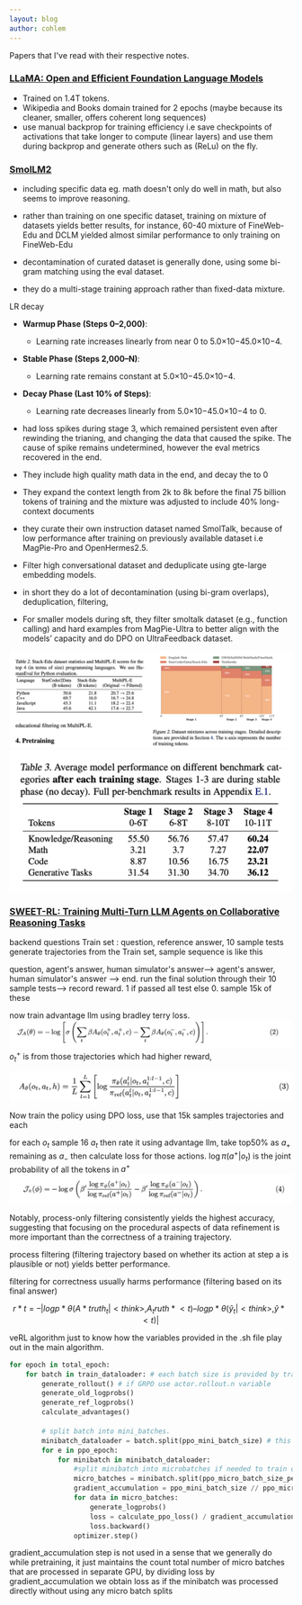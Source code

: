 ```yaml
---
layout: blog
author: cohlem
---
```


Papers that I've read with their respective notes.

### [LLaMA: Open and Efficient Foundation Language Models](https://arxiv.org/pdf/2302.13971)

- Trained on 1.4T tokens.
- Wikipedia and Books domain trained for 2 epochs (maybe because its cleaner, smaller, offers coherent long sequences)
- use manual backprop for training efficiency i.e save checkpoints of activations that take longer to compute (linear layers) and use them during backprop and generate others such as (ReLu) on the fly.

### [SmolLM2](https://arxiv.org/pdf/2502.02737)

- including specific data eg. math doesn't only do well in math, but also seems to improve reasoning.
- rather than training on one specific dataset, training on mixture of datasets yields better results, for instance, 60-40 mixture of FineWeb-Edu and DCLM yielded almost similar performance to only training on FineWeb-Edu
- decontamination of curated dataset is generally done, using some bi-gram matching using the eval dataset.

- they do a multi-stage training approach rather than fixed-data mixture.

LR decay

- **Warmup Phase (Steps 0–2,000)**:
  - Learning rate increases linearly from near 0 to 5.0×10−45.0×10−4.
- **Stable Phase (Steps 2,000–N)**:
  - Learning rate remains constant at 5.0×10−45.0×10−4.
- **Decay Phase (Last 10% of Steps)**:

  - Learning rate decreases linearly from 5.0×10−45.0×10−4 to 0.

- had loss spikes during stage 3, which remained persistent even after rewinding the trianing, and changing the data that caused the spike. The cause of spike remains undetermined, however the eval metrics recovered in the end.
- They include high quality math data in the end, and decay the to 0
- They expand the context length from 2k to 8k before the final 75 billion tokens of training and the mixture was adjusted to include 40% long-context documents
- they curate their own instruction dataset named SmolTalk, because of low performance after training on previously available dataset i.e MagPie-Pro and OpenHermes2.5.
- Filter high conversational dataset and deduplicate using gte-large embedding models.
- in short they do a lot of decontamination (using bi-gram overlaps), deduplication, filtering,
- For smaller models during sft, they filter smoltalk dataset (e.g., function calling) and hard examples from MagPie-Ultra to better align with the models’ capacity and do DPO on UltraFeedback dataset.

![p2](p2.png)
![p3](p3.png)

### [SWEET-RL: Training Multi-Turn LLM Agents on Collaborative Reasoning Tasks](https://arxiv.org/abs/2503.15478)

backend questions Train set : question, reference answer, 10 sample tests
generate trajectories from the Train set, sample sequence is like this

question, agent's answer, human simulator's answer--> agent's answer, human simulator's answer --> end. run the final solution through their 10 sample tests--> record reward. 1 if passed all test else 0. sample 15k of these

now train advantage llm using bradley terry loss.
![p4](p4.png)
$o_t^+$ is from those trajectories which had higher reward,

![p5](p5.png)

Now train the policy using DPO loss,
use that 15k samples trajectories and each

for each $o_t$ sample 16 $a_t$ then rate it using advantage llm, take top50% as $a_+$ remaining as $a_-$
then calculate loss for those actions. $\log \pi (a^+|o_t)$ is the joint probability of all the tokens in $a^+$
![p6](p6.png)

Notably, process-only filtering consistently yields the highest accuracy, suggesting that focusing on the procedural aspects of data refinement is more important than the correctness of a training trajectory.

process filtering (filtering trajectory based on whether its action at step a is plausible or not) yields better performance.

filtering for correctness usually harms performance (filtering based on its final answer)

$$ r*t = –| log p*θ(A*truth_t | <think>, A_truth*{<t})– log p*θ(ŷ_t | <think>, ŷ*{<t}) |$$

veRL algorithm
just to know how the variables provided in the .sh file play out in the main algorithm.

```python
for epoch in total_epoch:
	for batch in train_dataloader: # each batch size is provided by train_batch_size
		generate_rollout() # if GRPO use actor.rollout.n variable
		generate_old_logprobs()
		generate_ref_logprobs()
		calculate_advantages()

		# split batch into mini_batches.
		minibatch_dataloader = batch.split(ppo_mini_batch_size) # this is a dataloader with each minibatch of size ppo_mini_batch_size
		for e in ppo_epoch:
			for minibatch in minibatch_dataloader:
				#split minibatch into microbatches if needed to train on different GPUs
				micro_batches = minibatch.split(ppo_micro_batch_size_per_gpu)
				gradient_accumulation = ppo_mini_batch_size // ppo_micro_batch_size_per_gpu
				for data in micro_batches:
					generate_logprobs()
					loss = calculate_ppo_loss() / gradient_accumulation
					loss.backward()
				optimizer.step()


```

gradient_accumulation step is not used in a sense that we generally do while pretraining, it just maintains the count total number of micro batches that are processed in separate GPU, by dividing loss by gradient_accumulation we obtain loss as if the minibatch was processed directly without using any micro batch splits
